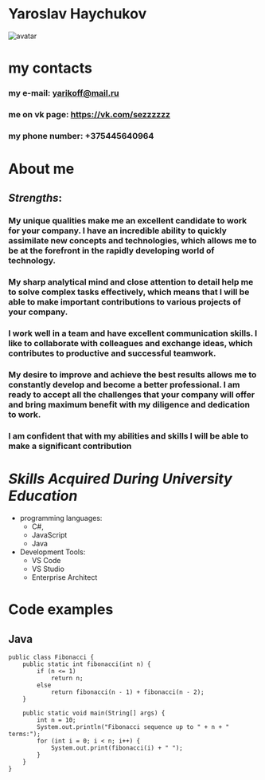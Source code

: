 # **Yaroslav Haychukov**
![avatar](https://mykaleidoscope.ru/x/uploads/posts/2022-09/1663321677_57-mykaleidoscope-ru-p-raian-gosling-instagram-61.jpg)
# my contacts
### my **e-mail**: yarikoff@mail.ru
### me on **vk page**: https://vk.com/sezzzzzz
### my **phone number**: +375445640964
# __About me__
## _Strengths_:
### My unique qualities make me an excellent candidate to work for your company. I have an incredible ability to quickly assimilate new concepts and technologies, which allows me to be at the forefront in the rapidly developing world of technology.
### My sharp analytical mind and close attention to detail help me to solve complex tasks effectively, which means that I will be able to make important contributions to various projects of your company.
### I work well in a team and have excellent communication skills. I like to collaborate with colleagues and exchange ideas, which contributes to productive and successful teamwork.
### My desire to improve and achieve the best results allows me to constantly develop and become a better professional. I am ready to accept all the challenges that your company will offer and bring maximum benefit with my diligence and dedication to work.
### I am confident that with my abilities and skills I will be able to make a significant contribution
# _Skills Acquired During University Education_
* programming languages:
    * C#, 
    * JavaScript
    * Java
* Development Tools:
    * VS Code
    * VS Studio
    * Enterprise Architect
# __Code examples__
## **Java**

```
public class Fibonacci {
    public static int fibonacci(int n) {
        if (n <= 1)
            return n;
        else
            return fibonacci(n - 1) + fibonacci(n - 2);
    }

    public static void main(String[] args) {
        int n = 10;
        System.out.println("Fibonacci sequence up to " + n + " terms:");
        for (int i = 0; i < n; i++) {
            System.out.print(fibonacci(i) + " ");
        }
    }
}
```